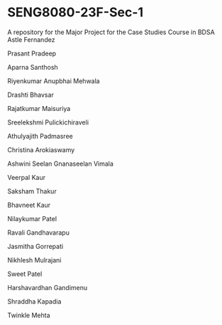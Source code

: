 # SENG8080-23F-Sec-1
A repository for the Major Project for the Case Studies Course in BDSA
Astle Fernandez

Prasant Pradeep

Aparna Santhosh

Riyenkumar Anupbhai Mehwala

Drashti Bhavsar

Rajatkumar Maisuriya

Sreelekshmi Pulickichiraveli

Athulyajith Padmasree

Christina Arokiaswamy

Ashwini Seelan Gnanaseelan Vimala

Veerpal Kaur

Saksham Thakur

Bhavneet Kaur

Nilaykumar Patel

Ravali Gandhavarapu

Jasmitha Gorrepati

Nikhlesh Mulrajani

Sweet Patel

Harshavardhan Gandimenu

Shraddha Kapadia

Twinkle Mehta



